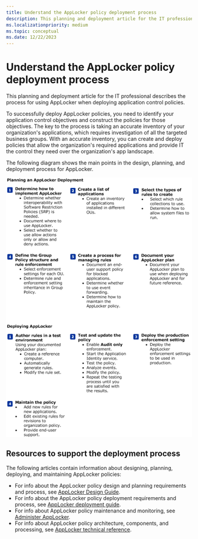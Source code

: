 ```yaml
---
title: Understand the AppLocker policy deployment process
description: This planning and deployment article for the IT professional describes the process for using AppLocker when deploying application control policies.
ms.localizationpriority: medium
ms.topic: conceptual
ms.date: 12/22/2023
---
```


# Understand the AppLocker policy deployment process

This planning and deployment article for the IT professional describes the process for using AppLocker when deploying application control policies.

To successfully deploy AppLocker policies, you need to identify your application control objectives and construct the policies for those objectives. The key to the process is taking an accurate inventory of your organization's applications, which requires investigation of all the targeted business groups. With an accurate inventory, you can create and deploy policies that allow the organization's required applications and provide IT the control they need over the organization's app landscape.

The following diagram shows the main points in the design, planning, and deployment process for AppLocker.

![applocker quick reference guide.](images/applocker-plandeploy-quickreference.gif)

## Resources to support the deployment process

The following articles contain information about designing, planning, deploying, and maintaining AppLocker policies:

- For info about the AppLocker policy design and planning requirements and process, see [AppLocker Design Guide](applocker-policies-design-guide.md).
- For info about the AppLocker policy deployment requirements and process, see [AppLocker deployment guide](applocker-policies-deployment-guide.md).
- For info about AppLocker policy maintenance and monitoring, see [Administer AppLocker](administer-applocker.md).
- For info about AppLocker policy architecture, components, and processing, see [AppLocker technical reference](applocker-technical-reference.md).
